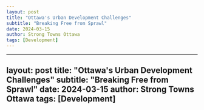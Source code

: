 ```yaml
---
layout: post
title: "Ottawa's Urban Development Challenges"
subtitle: "Breaking Free from Sprawl"
date: 2024-03-15
author: Strong Towns Ottawa
tags: [Development]
---
```


---
layout: post
title: "Ottawa's Urban Development Challenges"
subtitle: "Breaking Free from Sprawl"
date: 2024-03-15
author: Strong Towns Ottawa
tags: [Development]
--- 
